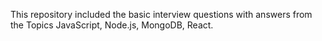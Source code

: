 This repository included the basic interview questions with answers from the Topics JavaScript, Node.js, MongoDB, React.
